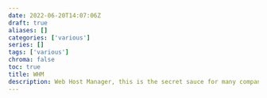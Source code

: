 ```yaml
---
date: 2022-06-20T14:07:06Z
draft: true
aliases: []
categories: ['various']
series: []
tags: ['various']
chroma: false
toc: true
title: WHM
description: Web Host Manager, this is the secret sauce for many companies that do shared Linux server web hosting with cPanel
---
```


